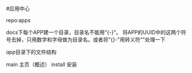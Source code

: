 ﻿#应用中心

repo:apps

docs下每个APP建一个目录，目录名不能用"{-}"。
将APP的UUID中的这两个符号去掉，只用数字和字母做为目录名。或者将"{}-"用转义符"\"处理一下

*app*目录下的文件结构

  main 主页（概述）
  install 安装
  

